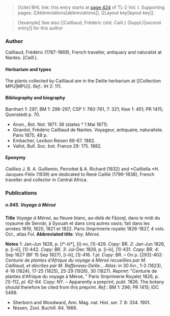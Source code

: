 > [!cite] BHL link: this entry starts at [page 424](https://www.biodiversitylibrary.org/item/103414#page/472/mode/1up) of TL-2 Vol. I.
> Supporting pages: [[Abbreviations|abbreviations]], [[Layout key|layout key]].

> [!example] See also [[Cailliaud, Fréderic {std. Caill.} (Suppl.)|second entry]] for this author

### Author

Cailliaud, Frédéric (1787-1869), French traveller, antiquary and naturalist at Nantes. (*Caill.*).

#### Herbarium and types

The plants collected by Cailliaud are in the Delile herbarium at [[Collection MPU|MPU]].
*Ref*.: IH 2: 111.

#### Bibliography and biography

Barnhart 1: 297; BM 1: 296-297; CSP 1: 760-761, 7: 321; Kew 1: 451; PR 1415; Quenstedt p. 70.
- Anon., Bot. Not. 1871: 36 (states † 1 Mai 1871).
- Girardot, Frédéric Cailliaud de Nantes. Voyageur, antiquaire, naturaliste. Paris 1875, 48 p.
- Embacher, Lexikon Reisen 66-67. 1882.
- Vallot, Bull. Soc. bot. France 29: 175. 1882.

#### Eponymy

*Cailliea* J. B. A. Guillemin, Perrottet & A. Richard (1832) and *Cailliella *H. Jacques-Félix (1939) are dedicated to René Caillié (1799-1838), French traveller and collector in Central Africa.

### Publications

##### n.945. Voyage à Méroé

**Title**
*Voyage à Méroé*, au fleuve blanc, au-delà de Fâzoql, dans le midi du royaume de Sennâr, à Syouah et dans cinq autres oasis; fait dans les années 1819, 1820, 1821 et 1822. Paris (Imprimerie royale) 1826-1827, 4 vols. Oct., atlas Fol.
**Abbreviated title**: *Voy. Méroé*.

**Notes**
*1*: Jan-Jun 1826, p. \[i\*-iii\*\], \[i\]-xv, \[1\]-429. *Copy*: BR.
*2*: Jan-Jun 1826, p. \[i-iii\], \[1\]-442. *Copy*: BR.
*3*: Jul-Dec 1826, p. \[i-iii\], \[1\]-431. *Copy*: BR.
*4*: Sep 1827 (BF 15 Sep 1827), \[i-iii\], \[1\]-416. *1 pl. Copy*: BR. – On p. \[293\]-402:
*Centurie de plantes d'Afrique du voyage à Méroé recueillies par M. Cailliaud, et décrites par* *M. Raffeneau-Delile*...
*Atlas*: in 30 livr., 1-3 (1823), 4-16 (1824), 17-25 (1825), 25-29 (1926), 30 (1827).
*Reprint*: "Centurie de plantes d'Afrique du voyage à Méroé, " Paris (Imprimerie Royale) 1826, p. \[1\]-112, *pl. 62-64. Copy*: NY. – Apparently a preprint, publ. 1826. The botany should therefore be cited from this preprint.
*Ref*.: BM 1: 296; PR 1415; IDC 5499.
- Sherborn and Woodward, Ann. Mag. nat. Hist. ser. 7. 8: 334. 1901.
- Nissen, Zool. Buchill. 84. 1966.

